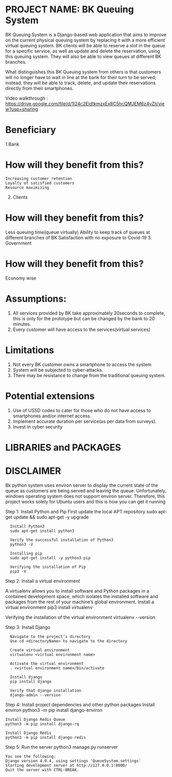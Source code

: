 


# PROJECT NAME: BK Queuing System

BK Queuing System is a Django-based web application that aims to improve on the current physical queuing system by replacing it with a more efficient virtual queuing system. BK clients will be able to reserve a slot in the queue for a specific service, as well as update and delete the reservation, using this queuing system. They will also be able to view queues at different BK branches.

What distinguishes this BK Queuing system from others is that customers will no longer have to wait in line at the bank for their turn to be served; instead, they will be able to track, delete, and update their reservations directly from their smartphones.

Video walkthrough : https://drive.google.com/file/d/1I24c2EidtkmzxEx8C5hcQMJEM6z4yZli/view?usp=sharing

# Beneficiary
  1.Bank
  # How will they benefit from this?
    Increasing customer retention
    Loyalty of satisfied customers
    Resource maximizing
2. Clients
# How will they benefit from this?
  Less queuing time(queue virtually)
  Ability to keep track of queues at different branches of BK
  Satisfaction with no exposure to Covid-19
3. Government
# How will they benefit from this?
  Economy wise


# Assumptions:
  1. All services provided by BK take approximately 20seconds to complete, this is only for the prototype but can be changed by the bank to 20 minutes. 
  2. Every customer will have access to the services(virtual services)


# Limitations
  1. Not every BK customer owns a smartphone to access the system 
  2. System will be subjected to cyber-attacks.
  3. There may be resistance to change from the traditional queuing system.

# Potential extensions
  1. Use of USSD codes to cater for those who do not have access to smartphones and/or internet access.
  2. Implement accurate duration per service(as per data from surveys).
  3. Invest in cyber security
  
 # LIBRARIES and PACKAGES

 # DISCLAIMER
 Bk python system uses environ server to display the current state of the queue as customers are being served and leaving the queue. Unfortunately, windows operating system does not support environ server. Therefore, this project works solely for Ubuntu users and this is how you can get it running


Step 1: Install Python and Pip
	   First update the local APT repository
		sudo apt-get update && sudo apt-get -y upgrade

	  Install Python3
	  sudo apt-get install python3

	  Verify the successful installation of Python3
	  python3 -V

	  Installing pip
	  sudo apt-get install -y python3-pip

	  Verifying the installation of Pip
	  pip3 -V

Step 2: Install a virtual environment

  A virtualenv allows you to install software and Python packages in a contained development space, which isolates the installed software and packages from the rest of your machine’s global environment. 
  Install a virtual environment
  pip3 install virtualenv

  Verifying the installation of the virtual environment
  virtualenv --version

Step 3: Install Django

	  Navigate to the project’s directory
	  Use cd <directoryName> to navigate to the directory

	  Create virtual environment
	  virtualenv <virtual environment name>

	  Activate the virtual environment
	  . <virtual environment name>/bin/activate

	  Install django
	  pip install django

	  Verify that django installation
	  django-admin --version

Step 4: Install project dependencies and other python packages
    Install environ
    python3 -m pip install django-environ

    Install Django Redis Queue
    python3 -m pip install django-rq

    Install Django Redis
    python3 -m pip install django-redis

Step 5: Run the server
    python3 manage.py runserver

    You see the following:
    Django version 4.0.4, using settings 'QueueSystem.settings'
    Starting development server at http://127.0.0.1:8000/
    Quit the server with CTRL-BREAK.



